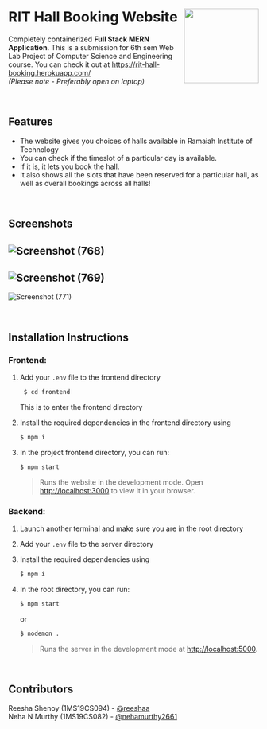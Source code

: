 # RIT Hall Booking Website <img src="https://user-images.githubusercontent.com/54989671/179392889-ce9c48c8-fa71-43ef-ba15-b5714d6d3176.png" height="150" align="right"/>



Completely containerized **Full Stack MERN Application**. This is a submission for 6th sem Web Lab Project of Computer Science and Engineering course. 
You can check it out at https://rit-hall-booking.herokuapp.com/  
*(Please note - Preferably open on laptop)*



<br>


## Features
- The website gives you choices of halls available in Ramaiah Institute of Technology
- You can check if the timeslot of a particular day is available. 
- If it is, it lets you book the hall. 
- It also shows all the slots that have been reserved for a particular hall, as well as overall bookings across all halls!

<br>

## Screenshots
![Screenshot (768)](https://user-images.githubusercontent.com/54989671/179392642-9b9174e1-c45f-481b-ba3d-41e685427806.png)
---
![Screenshot (769)](https://user-images.githubusercontent.com/54989671/179392647-c498478f-d7ba-4431-889b-ef2228968989.png)
---
![Screenshot (771)](https://user-images.githubusercontent.com/54989671/179392703-74b20a0e-371d-4345-a701-f72a3496c828.png)


<br>

## Installation Instructions
### Frontend: 
1. Add your `.env` file to the frontend directory
    ```bash
     $ cd frontend
     ```
     This is to enter the frontend directory
    
2. Install the required dependencies in the frontend directory using 
	  ```bash
    $ npm i 
    ```
	
4. In the project frontend directory, you can run:

    ```bash
    $ npm start
    ```

    >Runs the website in the development mode. Open [http://localhost:3000](http://localhost:3000) to view it in your browser.

### Backend: 
1. Launch another terminal and make sure you are in the root directory

     
2. Add your `.env` file to the server directory

3. Install the required dependencies using
	  ```bash
    $ npm i
    ```

4. In the root directory, you can run:

     ```bash
     $ npm start
     ```
     or
     ```bash
     $ nodemon .
     ```
    >Runs the server in the development mode at [http://localhost:5000](http://localhost:5000).

<br>


## Contributors   
Reesha Shenoy (1MS19CS094) - [@reeshaa](https://github.com/reeshaa)  
Neha N Murthy (1MS19CS082) - [@nehamurthy2661](https://github.com/nehamurthy2661)


